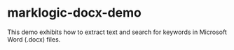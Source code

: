 # marklogic-docx-demo
This demo exhibits how to extract text and search for keywords in Microsoft Word (.docx) files.
